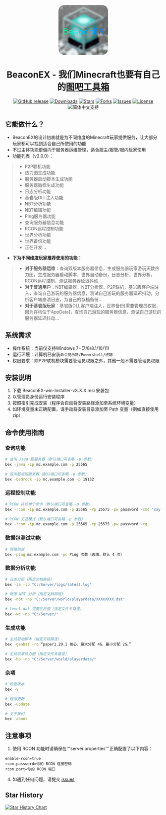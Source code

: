 <div align="center">

<img src="Resources/ICON.png" alt="Logo" width="160" height="160">

# BeaconEX - 我们Minecraft也要有自己的[图吧工具箱](https://tubatool.com.cn/?lang=ZH)

[![GitHub release](https://img.shields.io/github/v/release/GongSunFangYun/BeaconEX?style=flat-square)]()
[![Downloads](https://img.shields.io/github/downloads/GongSunFangYun/BeaconEX/total?style=flat-square)]()
[![Stars](https://img.shields.io/github/stars/GongSunFangYun/BeaconEX?style=flat-square)]()
[![Forks](https://img.shields.io/github/forks/GongSunFangYun/BeaconEX?style=flat-square)]()
[![Issues](https://img.shields.io/github/issues/GongSunFangYun/BeaconEX?style=flat-square)]()
[![License](https://img.shields.io/github/license/GongSunFangYun/BeaconEX?style=flat-square)]()
![简体中文支持](https://img.shields.io/badge/简体中文-支持-ff8c00?style=flat-square&labelColor=ff8c00&color=ffd700)

</div>

## 它能做什么？

- BeaconEX的设计初衷就是为不同维度的Minecraft玩家提供服务，让大部分玩家都可以找到适合自己所使用的功能
- 不过主体功能更偏向于服务器运维管理，适合服主/服管/服内玩家使用
- 功能列表（v2.0.0）：
>- P2P联机功能
>- 热力图生成功能
>- 服务器启动脚本生成功能
>- 服务器徽标生成功能
>- 日志分析功能
>- 基岩版DLL注入功能
>- NBT分析功能
>- NBT编辑功能
>- Ping服务器功能
>- 查询服务器信息功能
>- RCON远程控制功能
>- 世界分析功能
>- 世界备份功能
>- 正在开发...
- **下为不同维度玩家推荐使用的功能：**
>- **对于服务器运维**：查询双版本服务器信息，生成服务器玩家游玩天数热力图，生成服务器启动脚本，世界自动备份，日志分析，世界分析，RCON远程控制，测试服务器延迟抖动...
>- **对于普通用户**：NBT编辑器，NBT分析器，P2P联机，基岩版客户端注入，查询自己游玩的服务器信息，测试自己游玩的服务器延迟抖动，分析客户端崩溃日志，为自己的存档备份...
>- **对于基岩版玩家**：基岩版DLL客户端注入，世界备份[需要管理员权限，因为存档位于AppData]，查询自己游玩的服务器信息，测试自己游玩的服务器延迟抖动...

## 系统需求
- 操作系统：当前仅支持Windows 7+(7/8/8.1/10/11)
- 运行环境：计算机已安装```命令提示符/Powershell/终端```
- 权限要求：除P2P联机模块需要管理员权限之外，其他一般不需要管理员权限

## 安装说明
1. 下载 BeaconEX-win-Installer-vX.X.X.msi 安装包
2. 以管理员身份运行安装程序
3. 按照指引完成安装（程序会自动将安装路径添加至系统环境变量）
4. 如环境变量未正确配置，请手动将安装目录添加至 Path 变量（例如直接使用zip）

## 命令使用指南
### 查询功能
```bash
# 查询 Java 版服务器（默认端口可省略 -p 参数）
bex -java -ip mc.example.com -p 25565
```
```bash
# 查询基岩版服务器（默认端口可省略 -p 参数）
bex -bedrock -ip mc.example.com -p 19132
```
### 远程控制功能
```bash
# RCON 执行单个命令（默认端口可省略 -p 参数）
bex -rcon -ip mc.example.com -p 25565 -rp 25575 -pw password -cmd "say Hello"
```
```bash
# RCON 交互模式（默认端口可省略 -p 参数）
bex -rcon -ip mc.example.com -p 25565 -rp 25575 -pw password -cg
```
### 数据包测试功能
```bash
# 网络测试
bex -ping mc.example.com -pc Ping 次数（选填，默认 4 次）
```
### 数据分析功能
```bash
# 日志分析（指定文档路径）
bex -la -lp "C:/Server/logs/latest.log"
```
```bash
# 玩家 NBT 分析（指定文档路径）
bex -nbt -np "C:/Server/world/playerdata/XXXXXXXX.dat"
```
```bash
# level.dat 完整性检查（指定文件夹路径）
bex -wc -np "C:/Server/"
```
### 生成功能
```bash
# 生成启动脚本（指定文档路径）
bex -genbat -rq “paper1.20.1 核心，最大分配 4G，最小分配 2G。”
```
```bash
# 生成玩家热力图（指定文件夹路径）
bex -hp -np "C:/Server/world/playerdata/"
```
### 杂项
```bash
# 检查版本
bex -v
```
```bash
# 程序更新
bex -update
```
```bash
# 关于我们
bex -about
```
## 注意事项

1. 使用 RCON 功能时请确保在'''server.properties'''正确配置了以下内容：
```bash
enable-rcon=true
rcon.password=你的 RCON 连接密码
rcon.port=你的 RCON 端口
```
4. 如遇到任何问题，请提交 [issues](https://github.com/GongSunFangYun/BeaconEX/issues/new)

## Star History

<a href="https://www.star-history.com/#GongSunFangYun/BeaconEX&Date">
 <picture>
   <source media="(prefers-color-scheme: dark)" srcset="https://api.star-history.com/svg?repos=GongSunFangYun/BeaconEX&type=Date&theme=dark" />
   <source media="(prefers-color-scheme: light)" srcset="https://api.star-history.com/svg?repos=GongSunFangYun/BeaconEX&type=Date" />
   <img alt="Star History Chart" src="https://api.star-history.com/svg?repos=GongSunFangYun/BeaconEX&type=Date" />
 </picture>
</a>
